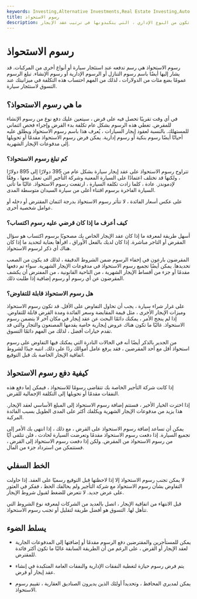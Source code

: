 ```yaml
---
keywords: Investing,Alternative Investments,Real Estate Investing,Auto Loans,Flip Loans,Loans
title: رسوم الاستحواذ
description: يتقاضى المؤجر رسوم حيازة لتغطية النفقات ، التي عادة ما تكون من النوع الإداري ، التي يتكبدونها في ترتيب عقد الإيجار.
---
```


# رسوم الاستحواذ
رسوم الاستحواذ هي رسم تدفعه عند استئجار سيارة أو أنواع أخرى من المركبات. قد يشار إليها أيضًا باسم رسوم التنازل أو الرسوم الإدارية أو رسوم الإنشاء. تبلغ الرسوم عمومًا بضع مئات من الدولارات ، لذلك من المهم احتساب هذه التكلفة في ميزانيتك عند التسوق لاستئجار سيارة.

## ما هي رسوم الاستحواذ؟

في أي وقت تقريبًا تحصل فيه على قرض ، سيتعين عليك دفع نوع من رسوم الإنشاء للمقرض. تغطي هذه الرسوم بشكل عام تكلفة بدء القرض وإجراء فحص ائتماني للمستهلك. بالنسبة لعقود إيجار السيارات ، يُعرف هذا باسم رسوم الاستحواذ ويطلق عليه أحيانًا أيضًا رسوم بنكية أو رسوم إدارية. يمكن فرض رسوم الاستحواذ مقدمًا أو تحويلها إلى مدفوعات الإيجار الشهرية.

### كم تبلغ رسوم الاستحواذ؟

تتراوح رسوم الاستحواذ على عقد إيجار سيارة بشكل عام من 395 دولارًا إلى 895 دولارًا ، ولكنها قد تختلف اعتمادًا على السيارة المعنية وشركة التأجير التي تعمل معها ، وفقًا لإدموندز. عادة ، كلما زادت تكلفة السيارة ، ارتفعت رسوم الاستحواذ. غالبًا ما تأتي السيارة الفاخرة برسوم اقتناء أعلى من سيارة السيدان متوسطة المدى.

على عكس أسعار الفائدة ، لا تتأثر رسوم الاستحواذ بدرجة ائتمان المقترض أو دخله أو عوامل شخصية أخرى.

### كيف أعرف ما إذا كان قرضي عليه رسوم اكتساب؟

أسهل طريقة لمعرفة ما إذا كان عقد الإيجار الخاص بك مصحوبًا برسوم اكتساب هو سؤال المقرض أو التاجر مباشرة. إذا كان لديك بالفعل الأوراق ، اقرأها بعناية لتحديد ما إذا كان هناك أي ذكر لرسوم الاستحواذ.

المقرضون بارعون في إخفاء الرسوم ضمن الشروط الدقيقة ، لذلك قد يكون من الصعب تحديدها. يمكن أيضًا تجميع رسوم الاستحواذ في مدفوعات الإيجار الشهرية. سواء تم دفعها مقدمًا أو جزء من أقساط الإيجار الشهرية ، من الناحية القانونية ، من المفترض أن يكشف المقرضون عن أي رسوم أو رسوم إضافية إذا طلبت ذلك.

### هل رسوم الاستحواذ قابلة للتفاوض؟

على غرار شراء سيارة ، يجب أن تحاول التفاوض على الأقل. قد تكون رسوم الاستحواذ وميزات الإيجار الأخرى ، مثل قيمة المقايضة وسعر الفائدة ومدة القرض قابلة للتفاوض. إذا لم ينجح الأمر ، يمكنك دائمًا البحث عن عقد إيجار في مكان آخر لا يتضمن رسوم الاستحواذ. غالبًا ما تكون هناك عروض إيجارية خاصة يقدمها المصنعون والتجار والتي قد تقدم خيارات أفضل ، لذلك من المهم دائمًا التسوق.

من الجدير بالذكر أيضًا أنه في الحالات النادرة التي يمكنك فيها التفاوض على رسوم استحواذ أقل مع أحد المقرضين ، فقد يرفع عامل أموالك ردًا على ذلك. انتبه جيدًا لشروط اتفاقية الإيجار الخاصة بك قبل التوقيع.

## كيفية دفع رسوم الاستحواذ

إذا كانت شركة التأجير الخاصة بك تتقاضى رسومًا للاستحواذ ، فيمكن إما دفع هذه النفقات مقدمًا أو تحويلها إلى التكلفة الإجمالية للقرض.

إذا اخترت الخيار الأخير ، فستتم إضافة رسوم الاستحواذ إلى المبلغ الأساسي لعقد الإيجار. هذا يزيد من مدفوعات الإيجار الشهرية ويكلفك أكثر على المدى الطويل بسبب الفائدة المركبة.

يمكن أن تساعد إضافة رسوم الاستحواذ على القرض ، مع ذلك ، إذا انتهى بك الأمر إلى تجميع السيارة. إذا دفعت رسوم الاستحواذ مقدمًا وتعرضت السيارة لحادث ، فلن تتلقى أيًا من رسوم الاستحواذ من المقرض. ولكن إذا دفعت رسوم الاستحواذ إلى القرض ، فستتمكن من استرداد جزء من المال.

## الخط السفلي

لا يمكن تجنب رسوم الاستحواذ إلا إذا لاحظتها قبل التوقيع رسميًا على العقد. إذا حاولت التفاوض بشأن رسوم الاستحواذ مع شركة التأجير ولم يحالفك الحظ ، ففكر في العثور على عرض جديد. لا تتعرض للضغط لقبول شروط الإيجار.

قبل الانتهاء من اتفاقية الإيجار ، اتصل بالعديد من الشركات لمعرفة نوع الشروط التي تتأهل لها. التسوق هو أفضل طريقة لتقليل أو تجنب رسوم الاستحواذ.

## يسلط الضوء

- يمكن للمستأجرين والمقترضين دفع الرسوم مقدمًا أو إضافتها إلى المدفوعات الجارية لعقد الإيجار أو القرض ، على الرغم من أن الطريقة السابقة غالبًا ما تكون أكثر فائدة للمقترض.

- يتم فرض رسوم حيازة لتغطية النفقات الإدارية والنفقات العامة المتكبدة في إنشاء عقد إيجار أو قرض.

- يمكن لمديري المحافظ ، وتحديداً أولئك الذين يديرون الصناديق العقارية ، تقييم رسوم الاستحواذ.

